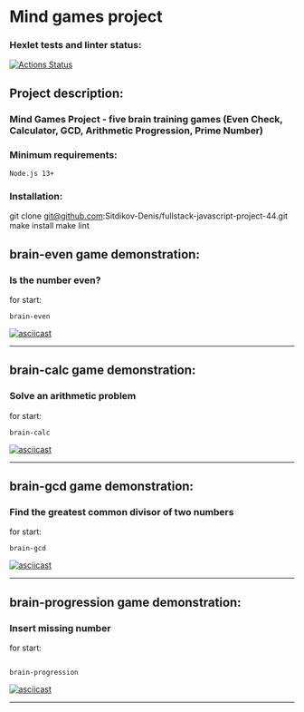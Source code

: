 # Mind games project
### Hexlet tests and linter status:
[![Actions Status](https://github.com/Sitdikov-Denis/fullstack-javascript-project-44/workflows/hexlet-check/badge.svg)](https://github.com/Sitdikov-Denis/fullstack-javascript-project-44/actions)

## Project description:
### Mind Games Project - five brain training games (Even Check, Calculator, GCD, Arithmetic Progression, Prime Number)
### Minimum requirements:
```
Node.js 13+
```

### Installation:
git clone git@github.com:Sitdikov-Denis/fullstack-javascript-project-44.git
make install 
make lint 

## brain-even game demonstration:
### Is the number even?
for start:
```
brain-even
```
[![asciicast](https://asciinema.org/a/ebVNjCs8mxOjzxdg2W4YAUqaf.svg)](https://asciinema.org/a/ebVNjCs8mxOjzxdg2W4YAUqaf)

---

## brain-calc game demonstration:
### Solve an arithmetic problem
for start:
```
brain-calc
```
[![asciicast](https://asciinema.org/a/gYhG4zuCcyXcLuMdqCUAsY3ls.svg)](https://asciinema.org/a/gYhG4zuCcyXcLuMdqCUAsY3ls)

---

## brain-gcd game demonstration:
### Find the greatest common divisor of two numbers
for start:
```
brain-gcd 
```
[![asciicast](https://asciinema.org/a/NkVB5QbHN7nM3M9OzgF02vFgx.svg)](https://asciinema.org/a/NkVB5QbHN7nM3M9OzgF02vFgx)

---

## brain-progression game demonstration:
### Insert missing number
for start:
```

brain-progression
```
[![asciicast](https://asciinema.org/a/vXVwgh2CrCl7srfDNBfCReL7N.svg)](https://asciinema.org/a/vXVwgh2CrCl7srfDNBfCReL7N)

---